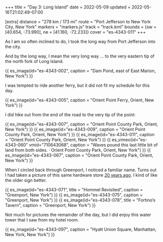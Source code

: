 +++
title = "Day 3: Long Island"
date = 2022-05-09
updated = 2022-05-16T21:02:49-07:00

[extra]
distance = "278 km / 173 mi"
route = "Port Jefferson to New York City, New York"
markers = "markers.js"
track = "track.kml"
bounds = {sw = [40.654, -73.990], ne = [41.160, -72.233]}
cover = "es-4343-011"
+++

As I am so often inclined to do, I took the long way from Port Jefferson into the city.

<!-- more -->

And by the long way, I mean the very long way ... to the very eastern tip of the north fork of Long Island.

{{ es_image(id="es-4343-002", caption = "Dam Pond, east of East Marion, New York") }}

I was tempted to ride another ferry, but it did not fit my schedule for this day.

{{ es_image(id="es-4343-005", caption = "Orient Point Ferry, Orient, New York") }}

I did hike out from the end of the road to the very tip of the point:

{{ es_image(id="es-4343-007", caption = "Orient Point County Park, Orient, New York") }}
{{ es_image(id="es-4343-009", caption = "Orient Point County Park, Orient, New York") }}
{{ es_image(id="es-4343-011", caption = "Orient Point County Park, Orient, New York") }}
{{ es_vimeo(id="es-4343-060" vmid="710643068", caption = "Waves pound this last little bit of land from both sides. · Orient Point County Park, Orient, New York") }}
{{ es_image(id="es-4343-067", caption = "Orient Point County Park, Orient, New York") }}

When I circled back through Greenport, I noticed a familiar name. Turns out I had taken a picture of this same hardware store [20 years ago](/2002/02-23-long-island/). I kind of like the older sign better.

{{ es_image(id="es-4343-071", title = "Hommel Revisited", caption = "Greenport, New York") }}
{{ es_image(id="es-4343-075", caption = "Greenport, New York") }}
{{ es_image(id="es-4343-078", title = "Fortino’s Tavern", caption = "Greenport, New York") }}

Not much for pictures the remainder of the day, but I did enjoy this water tower that I saw from my hotel room.

{{ es_image(id="es-4343-097", caption = "Hyatt Union Square, Manhattan, New York, New York") }}
